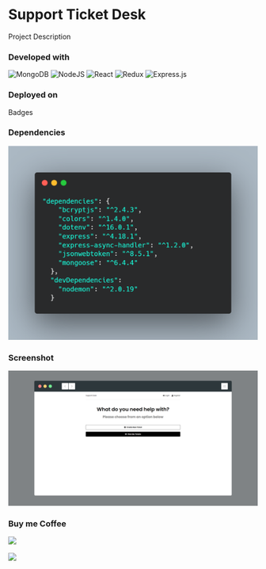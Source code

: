 # Support Ticket Desk
Project Description 

### Developed with 
![MongoDB](https://img.shields.io/badge/MongoDB-%234ea94b.svg?style=for-the-badge&logo=mongodb&logoColor=white) ![NodeJS](https://img.shields.io/badge/node.js-6DA55F?style=for-the-badge&logo=node.js&logoColor=white) ![React](https://img.shields.io/badge/react-%2320232a.svg?style=for-the-badge&logo=react&logoColor=%2361DAFB) ![Redux](https://img.shields.io/badge/redux-%23593d88.svg?style=for-the-badge&logo=redux&logoColor=white) ![Express.js](https://img.shields.io/badge/express.js-%23404d59.svg?style=for-the-badge&logo=express&logoColor=%2361DAFB)
### Deployed on 
Badges

### Dependencies
![Dependencies](./package_used.png)

### Screenshot
![Home Page](./homepage.png)

### Buy me Coffee
[![](https://img.shields.io/badge/Ko--fi-F16061?style=for-the-badge&logo=ko-fi&logoColor=white)](https://ko-fi.com/virendrakhorwal)

![](http://ForTheBadge.com/images/badges/built-with-love.svg)
